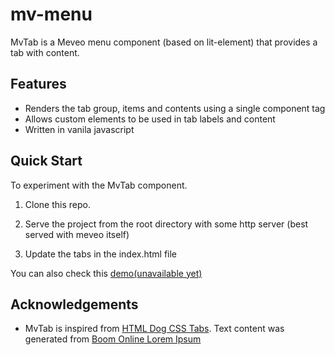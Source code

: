 # mv-menu

 MvTab is a Meveo menu component (based on lit-element) that provides a tab with content.

## Features
* Renders the tab group, items and contents using a single component tag
* Allows custom elements to be used in tab labels and content
* Written in vanila javascript 


## Quick Start

To experiment with the MvTab component.   

1. Clone this repo.

2. Serve the project from the root directory with some http server (best served with meveo itself) 

3. Update the tabs in the index.html file     


You can also check this [demo(unavailable yet)]()


## Acknowledgements

* MvTab is inspired from [HTML Dog CSS Tabs](https://htmldog.com/techniques/tabs/).  Text content was generated from [Boom Online Lorem Ipsum](https://www.boom-online.co.uk/lorem-ipsum)

